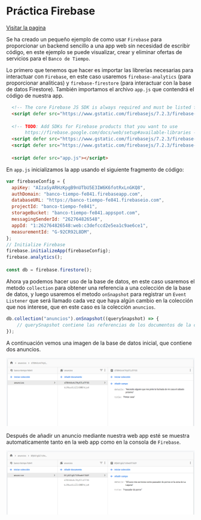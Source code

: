 # Práctica Firebase

[Visitar la pagina](https://alu0101070650.github.io/uya-practicas-grupo13/firebase/index.html)

Se ha creado un pequeño ejemplo de como usar `Firebase` para proporcionar un backend sencillo a una app web sin necesidad de escribir código, en este ejemplo se puede visualizar, crear y eliminar ofertas de servicios para el `Banco de Tiempo`.

Lo primero que tenemos que hacer es importar las librerías necesarias para interactuar con `Firebase`, en este caso usaremos `firebase-analytics` (para proporcionar analiticas) y `firebase-firestore` (para interactuar con la base de datos Firestore). También importamos el archivo `app.js` que contendrá el código de nuestra app.

``` html
  <!-- The core Firebase JS SDK is always required and must be listed first -->
  <script defer src="https://www.gstatic.com/firebasejs/7.2.3/firebase-app.js"></script>

  <!-- TODO: Add SDKs for Firebase products that you want to use
       https://firebase.google.com/docs/web/setup#available-libraries -->
  <script defer src="https://www.gstatic.com/firebasejs/7.2.3/firebase-analytics.js"></script>
  <script defer src="https://www.gstatic.com/firebasejs/7.2.3/firebase-firestore.js"></script>

  <script defer src="app.js"></script>
```

En `app.js` inicializamos la app usando el siguiente fragmento de código:

``` javascript
var firebaseConfig = {
  apiKey: "AIzaSyARHzKpgB9nUTbU5E3IW6K6fotRxLnGKQ8",
  authDomain: "banco-tiempo-fe841.firebaseapp.com",
  databaseURL: "https://banco-tiempo-fe841.firebaseio.com",
  projectId: "banco-tiempo-fe841",
  storageBucket: "banco-tiempo-fe841.appspot.com",
  messagingSenderId: "262764826548",
  appId: "1:262764826548:web:c3defccd2e5ea1c9ae6ce1",
  measurementId: "G-92CR92L8DM",
};
// Initialize Firebase
firebase.initializeApp(firebaseConfig);
firebase.analytics();

const db = firebase.firestore();
```

Ahora ya podemos hacer uso de la base de datos, en este caso usaremos el metodo `collection` para obtener una referencia a una colección de la base de datos, y luego usaremos el metodo `onSnapshot` para registrar un `Event Listener` que será llamado cada vez que haya algún cambio en la colección que nos interese, que en este caso es la colección `anuncios`.

``` javascript
db.collection("anuncios").onSnapshot((querySnapshot) => {
    // querySnapshot contiene las referencias de los documentos de la colección
});
```

A continuación vemos una imagen de la base de datos inicial, que contiene dos anuncios.

![antes de la insercion](images/antes.png)

Después de añadir un anuncio mediante nuestra web app esté se muestra automaticamente tanto en la web app como en la consola de `Firebase`.

![despues de la insercion](images/despues.png)
